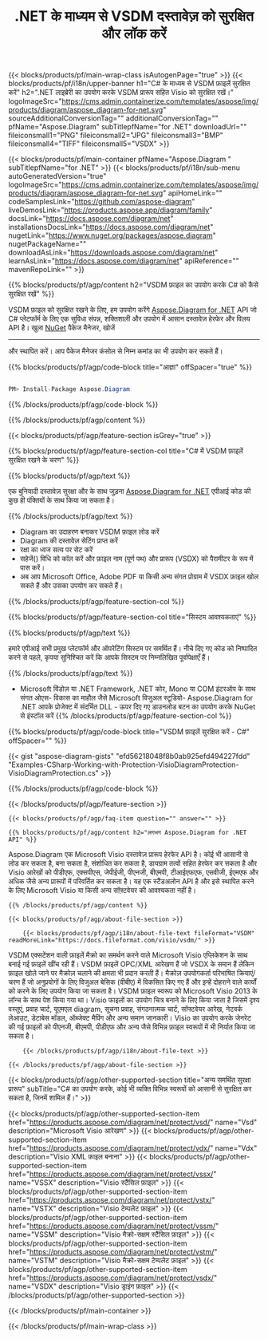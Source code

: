 ﻿---
title: .NET के माध्यम से VSDM दस्तावेज़ को सुरक्षित और लॉक करें 
weight: 5580
url: /hi/net/protect/vsdm/ 
description: .NET Framework, .NET कोर, Mono प्लेटफॉर्म पर VSDM फ़ाइल को लॉक करने के लिए C# स्रोत कोड।
---
{{< blocks/products/pf/main-wrap-class isAutogenPage="true" >}}
{{< blocks/products/pf/i18n/upper-banner h1="C# के माध्यम से VSDM फ़ाइलें सुरक्षित करें" h2=".NET लाइब्रेरी का उपयोग करके VSDM प्रारूप सहित Visio को सुरक्षित रखें।" logoImageSrc="https://cms.admin.containerize.com/templates/aspose/img/products/diagram/aspose_diagram-for-net.svg" sourceAdditionalConversionTag="" additionalConversionTag="" pfName="Aspose.Diagram" subTitlepfName="for .NET" downloadUrl="" fileiconsmall1="PNG" fileiconsmall2="JPG" fileiconsmall3="BMP" fileiconsmall4="TIFF" fileiconsmall5="VSDX" >}}

{{< blocks/products/pf/main-container pfName="Aspose.Diagram " subTitlepfName="for .NET" >}}
{{< blocks/products/pf/i18n/sub-menu autoGeneratedVersion="true" logoImageSrc="https://cms.admin.containerize.com/templates/aspose/img/products/diagram/aspose_diagram-for-net.svg" apiHomeLink="" codeSamplesLink="https://github.com/aspose-diagram" liveDemosLink="https://products.aspose.app/diagram/family" docsLink="https://docs.aspose.com/diagram/net" installationsDocsLink="https://docs.aspose.com/diagram/net" nugetLink="https://www.nuget.org/packages/aspose.diagram" nugetPackageName="" downloadAsLink="https://downloads.aspose.com/diagram/net" learnAsLink="https://docs.aspose.com/diagram/net" apiReference="" mavenRepoLink="" >}}

{{% blocks/products/pf/agp/content h2="VSDM फ़ाइल का उपयोग करके C# को कैसे सुरक्षित रखें" %}}

 VSDM फ़ाइल को सुरक्षित रखने के लिए, हम उपयोग करेंगे
 [Aspose.Diagram for .NET](https://products.aspose.com/diagram/net) 
 API जो C# प्लेटफॉर्म के लिए एक सुविधा संपन्न, शक्तिशाली और उपयोग में आसान दस्तावेज़ हेरफेर और विलय API है। खुला
 [NuGet](https://www.nuget.org/packages/aspose.diagram) 
 पैकेज मैनेजर, खोजें
 ***** 
 और स्थापित करें। आप पैकेज मैनेजर कंसोल से निम्न कमांड का भी उपयोग कर सकते हैं।

{{% blocks/products/pf/agp/code-block title="आज्ञा" offSpacer="true" %}}

```cs

PM> Install-Package Aspose.Diagram


```

{{% /blocks/products/pf/agp/code-block %}}

{{% /blocks/products/pf/agp/content %}}

{{< blocks/products/pf/agp/feature-section isGrey="true" >}}

{{% blocks/products/pf/agp/feature-section-col title="C# में VSDM फ़ाइलें सुरक्षित रखने के चरण" %}}

{{% blocks/products/pf/agp/text %}}

 एक बुनियादी दस्तावेज़ सुरक्षा और के साथ जुड़ना
 [Aspose.Diagram for .NET](https://products.aspose.com/diagram/net) 
 एपीआई कोड की कुछ ही पंक्तियों के साथ किया जा सकता है।

{{% /blocks/products/pf/agp/text %}}

+ Diagram का उदाहरण बनाकर VSDM फ़ाइल लोड करें
+ Diagram की दस्तावेज़ सेटिंग प्राप्त करें
+ रक्षा का ध्वज सत्य पर सेट करें
+ सहेजें() विधि को कॉल करें और फ़ाइल नाम (पूर्ण पथ) और प्रारूप (VSDX) को पैरामीटर के रूप में पास करें।
+ अब आप Microsoft Office, Adobe PDF या किसी अन्य संगत प्रोग्राम में VSDX फ़ाइल खोल सकते हैं और उसका उपयोग कर सकते हैं।

{{% /blocks/products/pf/agp/feature-section-col %}}

{{% blocks/products/pf/agp/feature-section-col title="सिस्टम आवश्यकताएं" %}}

{{% blocks/products/pf/agp/text %}}

 हमारे एपीआई सभी प्रमुख प्लेटफॉर्म और ऑपरेटिंग सिस्टम पर समर्थित हैं। नीचे दिए गए कोड को निष्पादित करने से पहले, कृपया सुनिश्चित करें कि आपके सिस्टम पर निम्नलिखित पूर्वापेक्षाएँ हैं।

{{% /blocks/products/pf/agp/text %}}

- Microsoft विंडोज़ या .NET Framework, .NET कोर, Mono या COM इंटरऑप के साथ संगत ओएस- विकास का माहौल जैसे Microsoft विजुअल स्टूडियो- Aspose.Diagram for .NET आपके प्रोजेक्ट में संदर्भित DLL - ऊपर दिए गए डाउनलोड बटन का उपयोग करके NuGet से इंस्टॉल करें
{{% /blocks/products/pf/agp/feature-section-col %}}

{{% blocks/products/pf/agp/code-block title="VSDM फ़ाइलें सुरक्षित करें - C#" offSpacer="" %}}

{{< gist "aspose-diagram-gists" "efd56218048f8b0ab925efd494227fdd" "Examples-CSharp-Working-with-Protection-VisioDiagramProtection-VisioDiagramProtection.cs" >}}


{{% /blocks/products/pf/agp/code-block %}}

{{< /blocks/products/pf/agp/feature-section >}}

    {{< blocks/products/pf/agp/faq-item question="" answer="" >}}
 

<!-- aboutfile Starts -->

    {{% blocks/products/pf/agp/content h2="लगभग Aspose.Diagram for .NET API" %}}

 Aspose.Diagram एक Microsoft Visio दस्तावेज़ प्रारूप हेरफेर API है। कोई भी आसानी से लोड कर सकता है, बना सकता है, संशोधित कर सकता है, डायग्राम तत्वों सहित हेरफेर कर सकता है और Visio आरेखों को पीडीएफ, एक्सपीएस, जेपीईजी, पीएनजी, बीएमपी, टीआईएफएफ, एसवीजी, ईएमएफ और अधिक जैसे अन्य प्रारूपों में परिवर्तित कर सकता है। यह एक स्टैंडअलोन API है और इसे स्थापित करने के लिए Microsoft Visio या किसी अन्य सॉफ़्टवेयर की आवश्यकता नहीं है।  


    {{% /blocks/products/pf/agp/content %}}

    {{< blocks/products/pf/agp/about-file-section >}}

        {{< blocks/products/pf/agp/i18n/about-file-text fileFormat="VSDM" readMoreLink="https://docs.fileformat.com/visio/vsdm/" >}}
VSDM एक्सटेंशन वाली फ़ाइलें मैक्रो का समर्थन करने वाले Microsoft Visio एप्लिकेशन के साथ बनाई गई फ़ाइलें खींच रही हैं। VSDM फ़ाइलें OPC/XML आरेखण हैं जो VSDX के समान हैं लेकिन फ़ाइल खोले जाने पर मैक्रोज़ चलाने की क्षमता भी प्रदान करती हैं। मैक्रोज़ उपयोगकर्ता परिभाषित क्रियाएं/चरण हैं जो अनुप्रयोगों के लिए विजुअल बेसिक (वीबीए) में विकसित किए गए हैं और इन्हें दोहराने वाले कार्यों को करने के लिए उपयोग किया जा सकता है। VSDM फ़ाइल स्वरूप को Microsoft Visio 2013 के लॉन्च के साथ पेश किया गया था। Visio फाइलों का उपयोग चित्र बनाने के लिए किया जाता है जिसमें दृश्य वस्तुएं, प्रवाह चार्ट, यूएमएल diagram, सूचना प्रवाह, संगठनात्मक चार्ट, सॉफ्टवेयर आरेख, नेटवर्क लेआउट, डेटाबेस मॉडल, ऑब्जेक्ट मैपिंग और अन्य समान जानकारी। Visio का उपयोग करके जेनरेट की गई फ़ाइलों को पीएनजी, बीएमपी, पीडीएफ और अन्य जैसे विभिन्न फ़ाइल स्वरूपों में भी निर्यात किया जा सकता है। 

        {{< /blocks/products/pf/agp/i18n/about-file-text >}}

    {{< /blocks/products/pf/agp/about-file-section >}}

<!-- aboutfile Ends -->

{{< blocks/products/pf/agp/other-supported-section title="अन्य समर्थित सुरक्षा प्रारूप" subTitle="C# का उपयोग करके, कोई भी व्यक्ति विभिन्न स्वरूपों को आसानी से सुरक्षित कर सकता है, जिनमें शामिल हैं।" >}}

{{< blocks/products/pf/agp/other-supported-section-item href="https://products.aspose.com/diagram/net/protect/vsd/" name="Vsd" description="Microsoft Visio आरेखण" >}}
{{< blocks/products/pf/agp/other-supported-section-item href="https://products.aspose.com/diagram/net/protect/vdx/" name="Vdx" description="Visio XML फ़ाइल बनाना" >}}
{{< blocks/products/pf/agp/other-supported-section-item href="https://products.aspose.com/diagram/net/protect/vssx/" name="VSSX" description="Visio स्टैंसिल फ़ाइल" >}}
{{< blocks/products/pf/agp/other-supported-section-item href="https://products.aspose.com/diagram/net/protect/vstx/" name="VSTX" description="Visio टेम्पलेट फ़ाइल" >}}
{{< blocks/products/pf/agp/other-supported-section-item href="https://products.aspose.com/diagram/net/protect/vssm/" name="VSSM" description="Visio मैक्रो-सक्षम स्टैंसिल फ़ाइल" >}}
{{< blocks/products/pf/agp/other-supported-section-item href="https://products.aspose.com/diagram/net/protect/vstm/" name="VSTM" description="Visio मैक्रो-सक्षम टेम्पलेट फ़ाइल" >}}
{{< blocks/products/pf/agp/other-supported-section-item href="https://products.aspose.com/diagram/net/protect/vsdx/" name="VSDX" description="Visio ड्राइंग फ़ाइल" >}}
{{< /blocks/products/pf/agp/other-supported-section >}}

{{< /blocks/products/pf/main-container >}}
    
{{< /blocks/products/pf/main-wrap-class >}}